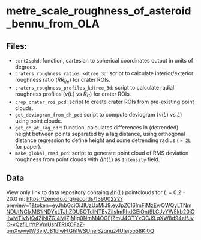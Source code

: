 # metre_scale_roughness_of_asteroid_bennu_from_OLA

## Files: 
- `cart2sphd`: function, cartesian to spherical coordinates output in units of degrees.
- `craters_roughness_ratios_kdtree_3d`: script to calculate interior/exterior roughness ratio ($RR_{i/e}$) for crater ROIs.
- `craters_roughness_profiles_kdtree_3d`: script to calculate radial roughness profiles ($\nu(L)$ vs $R_C$) for crater ROIs.
- `crop_crater_roi_pcd`: script to create crater ROIs from pre-existing point clouds.
- `get_deviogram_from_dh_pcd` script to compute deviogram ($\nu(L)$ vs $L$) using point clouds.
- `get_dh_at_lag_odr`: function, calculates differences in (detrended) height between points separated by a lag distance, using orthogonal distance regression to define height and some detrending radius ( `= 2L` for paper).
- `make_global_rmsd_pcd`: script to generate point cloud of RMS deviation roughness from point clouds with $\Delta h(L)$ as `Intensity` field.

## Data
View only link to data repository containg $\Delta h(L)$ pointclouds for $L$ = 0.2 - 20.0 m: https://zenodo.org/records/13900222?preview=1&token=eyJhbGciOiJIUzUxMiJ9.eyJpZCI6ImFiMzEwOWQyLTNmNDUtNGIxMS1iNDYxLTJhZDU5OTdlNTEyZiIsImRhdGEiOnt9LCJyYW5kb20iOiIwMTIyNjQ4ZjNiZGI4MjZjMjg0NmM4OGFjZmU4OTYxOCJ9.qXW8d94elfJvC-vQzfiLrYtPVmUsNTRIXOFaZ-pmXwwytW3vjVJ81blwFtGh1WSUnelSzqnuz4UIej5b58KI0Q
